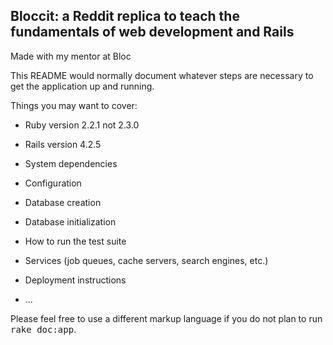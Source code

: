 ## Bloccit: a Reddit replica to teach the fundamentals of web development and Rails

Made with my mentor at Bloc

This README would normally document whatever steps are necessary to get the
application up and running.

Things you may want to cover:

* Ruby version 2.2.1 not 2.3.0
* Rails version 4.2.5

* System dependencies

* Configuration

* Database creation

* Database initialization

* How to run the test suite

* Services (job queues, cache servers, search engines, etc.)

* Deployment instructions

* ...


Please feel free to use a different markup language if you do not plan to run
<tt>rake doc:app</tt>.

